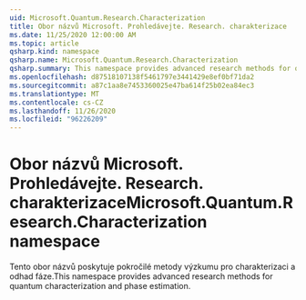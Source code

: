 ```yaml
---
uid: Microsoft.Quantum.Research.Characterization
title: Obor názvů Microsoft. Prohledávejte. Research. charakterizace
ms.date: 11/25/2020 12:00:00 AM
ms.topic: article
qsharp.kind: namespace
qsharp.name: Microsoft.Quantum.Research.Characterization
qsharp.summary: This namespace provides advanced research methods for quantum characterization and phase estimation.
ms.openlocfilehash: d87518107138f5461797e3441429e8ef0bf71da2
ms.sourcegitcommit: a87c1aa8e7453360025e47ba614f25b02ea84ec3
ms.translationtype: MT
ms.contentlocale: cs-CZ
ms.lasthandoff: 11/26/2020
ms.locfileid: "96226209"
---
```

# <a name="microsoftquantumresearchcharacterization-namespace"></a><span data-ttu-id="91c0c-102">Obor názvů Microsoft. Prohledávejte. Research. charakterizace</span><span class="sxs-lookup"><span data-stu-id="91c0c-102">Microsoft.Quantum.Research.Characterization namespace</span></span>

<span data-ttu-id="91c0c-103">Tento obor názvů poskytuje pokročilé metody výzkumu pro charakterizaci a odhad fáze.</span><span class="sxs-lookup"><span data-stu-id="91c0c-103">This namespace provides advanced research methods for quantum characterization and phase estimation.</span></span>

